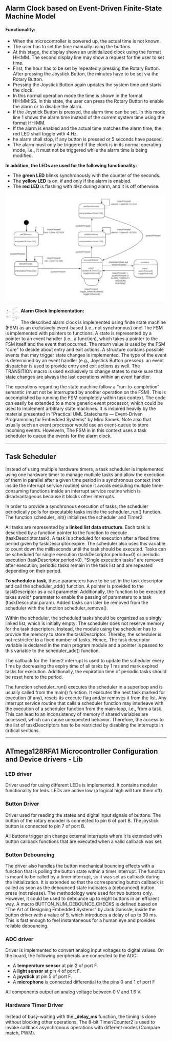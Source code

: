 ## Alarm Clock based on Event-Driven Finite-State Machine Model

#### Functionality:

- When the microcontroller is powered up, the actual time is not known. 
- The user has to set the time manually using the buttons.
- At this stage, the display shows an uninitialized clock using the format HH:MM. The second display line may show a request for the user to set time. 
- First, the hour has to be set by repeatedly pressing the Rotary Button. After pressing the Joystick Button, the minutes have to be set via the Rotary Button. 
- Pressing the Joystick Button again updates the system time and starts the clock. 
- In this normal operation mode the time is shown in the format HH:MM:SS. In this state, the user can press the Rotary Button to enable the alarm or to disable the alarm.
- If the Joystick Button is pressed, the alarm time can be set. In this mode line 1 shows the alarm time instead of the current system time using the format HH:MM. 
- If the alarm is enabled and the actual time matches the alarm time, the red LED shall toggle with 4 Hz. 
-  he alarm shall stop, if any button is pressed or 5 seconds have passed. 
- The alarm must only be triggered if the clock is in its normal operating mode, i.e., it must not be triggered while the alarm time is being modified.

**In addition, the LEDs are used for the following functionality:**

- The **green LED** blinks synchronously with the counter of the seconds. 
- The **yellow LED** is on, if and only if the alarm is enabled.
- The **red LED** is flashing with 4Hz during alarm, and it is off otherwise.

![alt text](https://github.com/Hussien-Saleh/Alarm-Clock/blob/master/fsm.png )

<a href="url"><img src="https://github.com/Hussien-Saleh/Alarm-Clock/blob/master/fsm.png " align="left" height="48" width="48" ></a>

#### Alarm Clock Implementation:

The described alarm clock is implemented using finite state machine (FSM) as an exclusively event-based (i.e., not synchronous) one!
The FSM is implemented with pointers to functions. A state is represented by a pointer to an event handler (i.e., a function), which takes a pointer to the FSM itself and the event that occurred.
The return value is used by the FSM “core” to decide about entry and exit actions.
A structure contains possible events that may trigger state changes is implemented. The type of the event is determined by an event handler (e.g., Joystick Button pressed).
an event dispatcher is used to provide entry and exit actions as well.
The TRANSITION macro is used exclusively to change states to make sure that state changes are always the last operations within an event handler.

The operations regarding the state machine follow a “run-to-completion” semantic (must not be interrupted by another operation on the FSM). This is accomplished by running the FSM completely within task context.
The code can easily be extended to a more generic event processor, which could be used to implement arbitrary state machines. It is inspired heavily by the material presented in “Practical UML Statecharts — Event-Driven Programming for Embedded Systems” by Miro Samek. 
Note also that usually such an event processor would use an event-queue to store incoming events. Howevern, The FSM in in this context uses a task scheduler to queue the events for the alarm clock.

--------------------------------------------------------------------------------------------------------------------------------------------------------------------------------------------------------------------------------------------------------------------------------

## Task Scheduler
 
Instead of using multiple hardware timers, a task scheduler is implemented using one hardware timer to manage mutliple tasks and allow the execution of them in parallel after a given time period in a synchronous context (not inside the interrupt service routine) since it avoids executing multiple time-consuming functions inside an interrupt service routine which is disadvantageous because it blocks other interrupts.

In order to provide a synchronous execution of tasks, the scheduler periodically polls for executable tasks inside the scheduler_run() function.
The function scheduler_init() initializes the scheduler and Timer2. 

All tasks are represented by a **linked list data structure**. Each task is described by a function pointer to the function to execute (taskDescriptor.task). 
A task is scheduled for execution after a fixed time period given by taskDescriptor.expire. The scheduler also uses this variable to count down the milliseconds until the task should be executed. 
Tasks can be scheduled for single execution (taskDescriptor.period==0) or periodic execution (taskDescriptor.period>0). 
“Single execution tasks” are removed after execution; periodic tasks remain in the task list and are repeated depending on their period.

**To schedule a task**, these parameters have to be set in the task descriptor and call the scheduler_add() function. A pointer is provided to the taskDescriptor as a call parameter. 
Additionally, the function to be executed takes avoid* parameter to enable the passing of parameters to a task (taskDescriptor.param). Added tasks can later be removed from the scheduler with the function scheduler_remove().

Within the scheduler, the scheduled tasks should be organized as a singly linked list, which is initially empty: The scheduler does not reserve memory for the task descriptors. 
Instead, the module using the scheduler has to provide the memory to store the taskDescriptor. Thereby, the scheduler is not restricted to a fixed number of tasks. Hence, The task descriptor variable is declared in the main program module and a pointer is passed to this variable to the scheduler_add() function.

The callback for the Timer2 interrupt is used to update the scheduler every 1 ms by decreasing the expiry time of all tasks by 1 ms and mark expired tasks for execution. Additionally, the expiration time of periodic tasks should be reset here to the period.

The function scheduler_run() executes the scheduler in a superloop and is usually called from the main() function. It executes the next task marked for execution (if any), resets its execute flag and/or removes it from the list.
Any interrupt service routine that calls a scheduler function may interleave with the execution of a scheduler function from the main-loop, i.e., from a task. This can lead to an inconsistency of memory if shared variables are accessed, which can cause unexpected behavior. Therefore, the access to the list of taskDescriptors has to be restricted by disabling the interrupts in critical sections. 

--------------------------------------------------------------------------------------------------------------------------------------------------------------------------------------------------------------------------------------------------------------------------------

## ATmega128RFA1 Microcontroller Configuration and Device drivers - Lib

### LED driver
Driver used for using different LEDs is implemented. It contains modular functionality for leds.
LEDs are active low (a logical high will turn them off)

### Button Driver 
Driver used for reading the states and digital input signals of buttons.
The button of the rotary encoder is connected to pin 6 of port B. The joystick button is connected to pin 7 of port B. 

All buttons trigger pin change external interrupts where it is extended with button callback functions that are executed when a valid callback was set.

### Button Debouncing
The driver also handles the button mechanical bouncing effects with a function that is polling the button state within a timer interrupt.
The function is meant to be called by a timer interrupt, so it was set as callback during the initialization. It is extended so that the corresponding button callback is called as soon as the debounced state indicates a (debounced) button press (not release).
The methodology were used for two buttons only. However, it could be used to debounce up to eight buttons in an efficient way.
A macro BUTTON_NUM_DEBOUNCE_CHECKS is defined based on “The Art of Designing Embedded Systems” by Jack Ganssle, inside the button driver with a value of 5, which introduces a delay of up to 30 ms. This is fast enough to feel instantaneous for a human eye and provides reliable debouncing.
 
### ADC driver 
Driver is implemented to convert analog input voltages to digital values.
On the board, the following peripherals are connected to the ADC:
- A **temperature sensor** at pin 2 of port F.
- A **light sensor** at pin 4 of port F.
- A **joystick** at pin 5 of port F.
- A **microphone** is connected differential to the pins 0 and 1 of port F 

All components output an analog voltage between 0 V and 1.6 V. 

### Hardware Timer Driver
Instead of busy-waiting with the **_delay_ms** function, the timing is done without blocking other operations. 
The 8-bit Timer/Counter2 is used to invoke callback asynchronous operations with different modes (Compare match, PWM).

